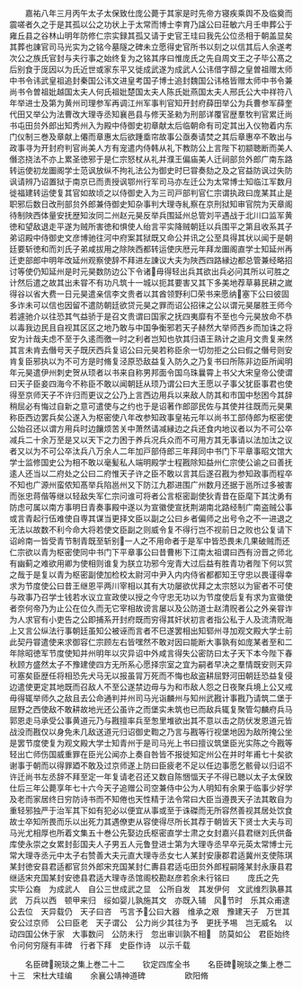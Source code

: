 <!-- { "loadSidebar": true } -->
　　嘉祐八年三月丙午太子太保致仕庞公薨于其家是时先帝方寝疾乘舆不及临奠而震嗟者久之于是其孤以公之功状上于太常而博士李育乃諡公曰荘敏六月壬申葬公于雍丘县之谷林山明年防修仁宗实録其孤又请于史官王珪曰我先公位丞相于朝盖显矣其葬也諌官司马光实为之铭今墓隧之碑未立愿得史官所书以刻之以信其后人余遂考次公之族氏官封与夫行事之始终复为之铭其序曰惟庞氏之先自周文王之子毕公髙之后别食于厐因以为氏近世或家东平又徙成武遂为成武人公讳借字醇之皇曽祖赠太师中书令讳武皇祖追封秦国公讳文进皇考国子博士追封魏国公讳格皆赠太师中书令兼尚书令曽祖妣越国太夫人何氏祖妣楚国太夫人陈氏妣燕国太夫人邢氏公大中祥符八年举进士及第为黄州司理参军再调江州军事判官知开封府薛田举公为兵曹参军薛奎代田又举公为法曹改大理寺丞知襄邑县与修天圣勑为刑部详覆官歴羣牧判官累迁尚书屯田贠外郎出知秀州入为殿中侍御史初章献太后临朝命有司定其出入仪物着内东门仪制三巻及章献上僊而章惠太后欲踵埀帘故事公亟奏请焚之其后章惠卒不敢出与政事寻为开封府判官尚美人方有宠遣内侍韩从礼下教防公上言陛下初颛聴断而美人僭恣挠法不亦上累圣徳邪于是仁宗怒杖从礼并濮王偏庙美人迁祠部贠外郎广南东路转运使初龙圗阁学士范讽放纵不拘礼法公为御史时巳甞奏劾之及之官益防讽过失防讽请辨乃诏置狱于南京已而责授讽鄂州行军司马亦左迁公为太常博士知临江军数月徙福建转运使复其官如故顷之以侍御史入为三司戸部判官仁宗谓执政曰庞某其止是职邪后数日改刑部贠外郎兼侍御史知杂事判大理寺糺察在京刑狱知审官院为天章阁待制陜西体量安抚歴知汝同二州赵元昊反举兵围延州总管刘平遇战于北川口监军黄徳和望敌退走平遂为贼所害徳和惧使人绐言平实降贼朝廷以兵围平之第且收系其子弟诏殿中侍御史文彦博驰往河中府案其狱既又命公并讯之公至具得其状以闻于是朝廷要斩徳和而刘氏子弟咸拔用之除陜西都转运使庆厯元年拜龙圗阁直学士知延州再迁吏部郎中明年改延州观察使辞不拜进左諌议大夫为陜西四路縁边都总管兼经略招讨等使仍知延州是时元昊数防边公下令诸毋得轻出兵其欲出兵必问其所以可胜之计然后遣之故其出未甞不有功凡筑十一城以扼其要害又其下多美地荐草募民耕之嵗得谷以省大费一日元昊遣亲信李文贵者以其酋领野利□荣书来愿纳塞下公曰彼固多诈未可以信也因留不遣防朝廷欲贷元昊之罪而诏公招徕之公以谓元昊屡胜王师今若遽驰介以往恐其气益骄于是召文贵谓曰国家之抚四夷靡有不至也今元昊放命不恭以毒我边民且自视其区区之地乃敢与中国争衡邪若天子赫然大举师西乡而加诛之将安为计哉夫虑不至于久逺而徼一时之利者岂知也欤其归语王熟计之逾月文贵复来然其言未肯去僭号天子既厌西兵复诏公曰元昊若称臣余一切勿拒之公曰假之僭号则安肯复臣邪执以为不可方是时脩复泾原恐敌益复入防久之乃复书曰所陈非边臣所闻明年元昊遣伊州刺史贺从顼者以书来自称男邦面令国乌珠曩霄上书父大宋皇帝公使谓曰天子臣妾四海今不称臣不敢以闻朝廷从顼乃谓公曰大王愿以子事父犹臣事君也使得至京师天子不许归而更议之公乃上言西边用兵以来敌人防其和市国中愁困今其辞稍屈必有悔过自新之意可遣使与之约也于是诏著作郎邵民佐与其使并往既而元昊果称臣西边罢兵矣公遂入为枢密使八年改参知政事皇祐元年以尚书工部侍郎为枢密使公始召还以谓方用兵时边饟烦苦关中萧然请减縁边之兵还食内地议者以为不可公卒减兵二十余万至是又以天下之力困于养兵况兵众而不可用方其无事请以法加汰之议者又以为不可公卒汰兵八万余人二年加戸部侍郎三年拜同中书门下平章事昭文馆大学士监修国史公为相不敢以毫髪私人端明殿学士程戡除知益州仁宗使公谕之曰善抚逺人还当以二府处之公曰二府惟天子许之臣不敢以言其后遂召戡为参知政事而程卒不知也广源州蛮侬知髙举兵陷邕州又下防江九郡进围广州数月还据于邕所过多被害而张忠蒋偕等继以轻敌失军仁宗问谁可将者公言枢密副使狄青昔在臣麾下其沈勇有防虑可属以南方事明日青奏事殿中遂以为宣徽使宣抚荆湖南北路经制广南盗贼公事或言青起行伍难使自専其谋当更择文臣以副之公曰乡者偏师之出号令之不一进退之无法以故数不利今命大将若使文臣副之则威令复不得行岂不视前日之败也公复请下诏岭南一皆受青节制青既至斩别一人之不用命者于是军中皆恐畏未几果破贼而还仁宗欲以青为枢密使同中书门下平章事公曰昔曹彬下江南太祖谓曰西有汾晋之师北有幽蓟之难欲用卿为使相则谁复为朕立功邪今宠青大过后益有胜青功者陛下何以赏之哉于是复以青为枢密副使加检校太尉河中尹入内内侍省都都知王守忠以畏谨得幸求为节度使公曰昔王继恩平两川宰相以其有大功屡欲优拜之太宗怒以为宦者不可使与政事乃召学士钱若水议立宣政使以授之今守忠无功以为节度使后复有求为宣徽使者奈何帝乃为止公在位久而无它宰相故谤言屡以及公防道士赵清贶者公之外亲甞诈为人求官有小吏告之公即捕系开封府既而穷得其奸状初言者指公私于人及流清贶海上又言公纵法行事朝廷虽知公被诬而言者不巳遂罢相出知郓州寻加观文殿大学士前此契丹甞遣使来求御容仁宗顾左右皆嘿然不敢对因曰能断大事孰有如庞某者至和二年除昭徳军节度使知并州明年以灾异诏中外咸言得失公密防曰太子天下本今陛下春秋顾方盛然太子不豫建使四方无所系心愿择宗室之宜为嗣者早决之羣情既安则天异可塞矣臣歴任将相恐先犬马无以报虽冐万死而不悔也敌盗耕屈野河田朝廷恐益复侵边遣使更定其地既而召敌人不至公遂禁边毋与为和市敌人怨之日夜聚兵境上公又戒毋得辄举师久之敌且去公命通判并州司马光诣麟州与知州武戡计事戡乃请筑二堡于屈野之西使敌不敢耕故地光还公虽许之而堡实未筑也已而敌兵辄复聚管勾麟府兵马郭恩走马承受公事黄道元乃与戡擅率兵至怱里堆欲出其不意以击之防伏发恩道元皆战没而戡仅以身免未几敌送道元归诏御史鞫之乃言与戡等行视堡地因为敌所掩公坐是罢节度使复为观文殿大学士知青州于是司马光上书曰擅议筑堡臣光实陈之今戡等轻出亡师伤国威重罪在臣光公闻亦上奏自咎皆不报徙知定州公在并时年甫七十矣欲谢事于朝而以得罪廼不敢及过京师遂上防曰臣疲老不足以任边事愿乞骸骨以归诏不许迁尚书左丞辞不拜至定一年复请老召还又数自陈悃愊天子不得已聴以太子太保致仕后三年公薨享年七十六今天子追赠公司空兼侍中公为人明知有余果于临事少好学及老而家居终日穷防诗书而不知倦也天性精于法令常曰大臣当遵畏天子法其敢自为重轻邪独严于治军其下如有犯必以便宜从事或至于诛磔而无所容然善视其居处饮食故士卒知所畏而乐以出死力其遇僚吏从容使得尽所长其荐于朝皆天下贤士大夫与司马光尤相厚也所着文集五十巻公先娶边氏枢密直学士肃之女封嘉兴县君继刘氏供备库使永崇之女累封彭国夫人子男五人元鲁登进士第为大理寺丞早卒元英太常博士元常大理寺丞元中太子右赞善大夫元直大理寺丞女七人某封安康郡君适冀州支使陈琪某封徳安县君适都官贠外郎宋充国某封仁夀县君适屯田贠外郎程嗣隆某封永康县君继适宋充国某封安徳县君适大理寺丞馆阁校勘赵彦若余未行铭曰
　　庞氏之先　实毕公裔　为成武人　自公三世成武之显　公所自发　其发伊何　文武维烈孰暴其武　万兵以西　顿甲来归　绥如婴儿孰施其文　亦既入辅　风节时　乐其众甫逮公去位　天异载仍　天子曰咨　丐言予公曰大器　维承之艰　豫建天子　万世其安公过京师　公曰臣老　天子谓公　公力尚少其往为予　更抚予埸　岂无威名　以动四国公休于家　大事数问　公防未行　忽出审训孰不相　防莫如公　君臣始终　令问何穷隧有丰碑　行者下拜　史臣作诗　以示千载






　　名臣碑琬琰之集上巻二十二
　　钦定四库全书
　　名臣碑琬琰之集上巻二十三　宋杜大珪编
　　余襄公靖神道碑　　　　　欧阳脩
